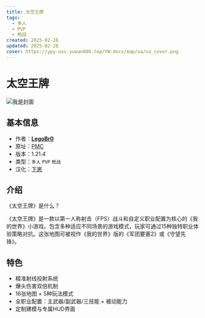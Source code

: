 ```yaml
---
title: 太空王牌
tags:
  - 多人
  - PVP
  - 枪战
created: 2025-02-28
updated: 2025-02-28
cover: https://ypy-uss.yuwan886.top/YW-docs/map/sa/sa_cover.png
---
```


# 太空王牌
![我是封面](https://ypy-uss.yuwan886.top/YW-docs/map/sa/sa_cover.png)
## 基本信息

- 作者：[**LegoBr0**](https://www.planetminecraft.com/member/legobr0/)
- 原址：[PMC](https://www.planetminecraft.com/project/space-aces/)
- 版本：1.21.4
- 类型：`多人` `PVP` `枪战` 
- 汉化：[下崽](https://pan.quark.cn/s/6cdb8f84d1c4) <Badge type="warning" text="预发布" />
## 介绍

《太空王牌》是什么？

《太空王牌》是一款以第一人称射击（FPS）战斗和自定义职业配置为核心的《我的世界》小游戏。包含多种适应不同场景的游戏模式，玩家可通过15种独特职业体验策略对抗。这张地图可被视作《我的世界》版的《军团要塞2》或《守望先锋》。

## 特色

- 精准射线投射系统  
- 爆头伤害双倍机制  
- 16张地图 × 5种玩法模式  
- 全职业配置：主武器/副武器/三技能 + 被动能力  
- 定制建模与专属HUD界面